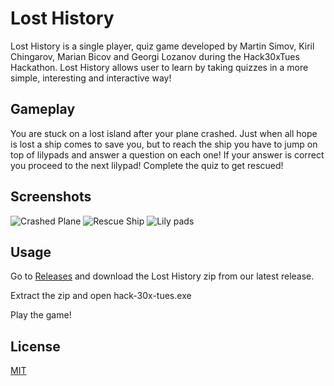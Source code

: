 # Lost History

Lost History is a single player, quiz game developed by Martin Simov, Kiril Chingarov, Marian Bicov and Georgi Lozanov during the Hack30xTues Hackathon. Lost History allows user to learn by taking quizzes in a more simple, interesting and interactive way!

## Gameplay
You are stuck on a lost island after your plane crashed. Just when all hope is lost a ship comes to save you, but to reach the ship you have to jump on top of lilypads and answer a question on each one! If your answer is correct you proceed to the next lilypad! Complete the quiz to get rescued!

## Screenshots
![Crashed Plane](https://i.ibb.co/fk1x470/4.png)
![Rescue Ship](https://i.ibb.co/9cvKg1W/5.png)
![Lily pads](https://i.ibb.co/SQg432M/6.png)


## Usage

Go to [Releases](https://github.com/msimov/lost-history/releases) and download the Lost History zip from our latest release.

Extract the zip and open hack-30x-tues.exe

Play the game!

## License
[MIT](https://choosealicense.com/licenses/mit/)
